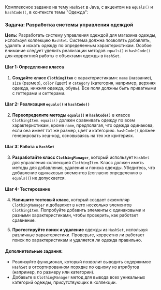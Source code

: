 Комплексное задание на тему `HashSet` в Java, с акцентом на `equals()` и `hashCode()`, в контексте темы "Одежда":

### Задача: Разработка системы управления одеждой

**Цель:** Разработать систему управления одеждой для магазина одежды, используя коллекцию `HashSet`. Система должна позволять добавлять, удалять и искать одежду по определенным характеристикам. Особое внимание следует уделить реализации методов `equals()` и `hashCode()` для корректной работы с объектами одежды в `HashSet`.

#### Шаг 1: Определение класса

1. **Создайте класс `ClothingItem`** с характеристиками: `name` (название), `size` (размер), `color` (цвет) и `category` (категория, например, верхняя одежда, нижняя одежда, обувь). Все поля должны быть приватными с геттерами и сеттерами.

#### Шаг 2: Реализация `equals()` и `hashCode()`

2. **Переопределите методы `equals()` и `hashCode()`** в классе `ClothingItem`. `equals()` должен сравнивать одежду по всем характеристикам, кроме `name`, предполагая, что одежда одинакова, если она имеет тот же размер, цвет и категорию. `hashCode()` должен генерировать хеш-код, основываясь на тех же критериях.

#### Шаг 3: Работа с `HashSet`

3. **Разработайте класс `ClothingManager`**, который использует `HashSet` для управления коллекцией `ClothingItem`. Класс должен иметь методы для добавления, удаления и поиска одежды. Убедитесь, что добавление одинаковых элементов (согласно определению в `equals()`) не допускается.

#### Шаг 4: Тестирование

4. **Напишите тестовый класс**, который создает экземпляр `ClothingManager` и добавляет в него несколько элементов `ClothingItem`. Попробуйте добавить элементы с одинаковыми и разными характеристиками, чтобы проверить, как работает сравнение.

5. **Протестируйте поиск и удаление** одежды из `HashSet`, используя различные характеристики. Проверьте, корректно ли работает поиск по характеристикам и удаляется ли одежда правильно.

#### Дополнительные задания:

- Реализуйте функционал, который позволит выводить содержимое `HashSet` в отсортированном порядке по одному из атрибутов (например, по размеру или категории).
- Добавьте в `ClothingManager` метод для вывода всех уникальных категорий одежды, присутствующих в коллекции.